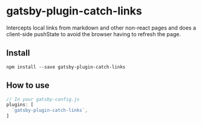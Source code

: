 # gatsby-plugin-catch-links

Intercepts local links from markdown and other non-react pages and does
a client-side pushState to avoid the browser having to refresh the page.

## Install

`npm install --save gatsby-plugin-catch-links`

## How to use

```javascript
// In your gatsby-config.js
plugins: [
  `gatsby-plugin-catch-links`,
]
```
